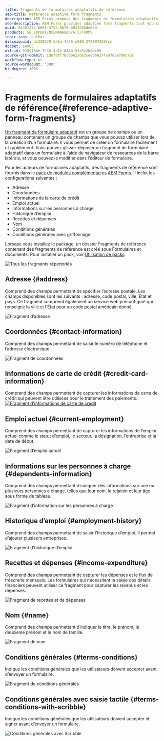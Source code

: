 ```yaml
---
title: Fragments de formulaires adaptatifs de référence
seo-title: Reference adaptive form fragments
description: AEM Forms propose des fragments de formulaires adaptatifs que vous pouvez utiliser en tant que ressources pour créer un formulaire rapidement.
seo-description: AEM Forms provides adaptive form fragments that you can use as assets to create a form quickly.
uuid: 85401274-6691-4726-8b70-b93fd46de053
products: SG_EXPERIENCEMANAGER/6.5/FORMS
topic-tags: author
discoiquuid: a1229970-5a5a-4f76-a880-278f972587cc
docset: aem65
exl-id: 933c164e-7c39-4d2e-834b-53a3c2b4ec90
source-git-commit: 1def8ff7bc90e2ab82ce8b50277a97da9709c78c
workflow-type: ht
source-wordcount: '389'
ht-degree: 100%

---
```


# Fragments de formulaires adaptatifs de référence{#reference-adaptive-form-fragments}

[Un fragment de formulaire adaptatif](../../forms/using/adaptive-form-fragments.md) est un groupe de champs ou un panneau contenant un groupe de champs que vous pouvez utiliser lors de la création d’un formulaire. Il vous permet de créer un formulaire facilement et rapidement. Vous pouvez glisser-déposer un fragment de formulaire adaptatif dans un formulaire à l’aide du navigateur de ressources de la barre latérale, et vous pouvez le modifier dans l’éditeur de formulaire.

Pour les auteurs de formulaires adaptatifs, des fragments de référence sont fournis dans le [pack de modules complémentaires AEM Forms](https://experienceleague.adobe.com/docs/experience-manager-release-information/aem-release-updates/forms-updates/aem-forms-releases.html?lang=fr). Il inclut les configurations suivantes :

* Adresse
* Coordonnées
* Informations de la carte de crédit
* Emploi actuel
* Informations sur les personnes à charge
* Historique d’emploi
* Recettes et dépenses
* Nom
* Conditions générales
* Conditions générales avec griffonnage

Lorsque vous installez le package, un dossier Fragments de référence contenant des fragments de référence est créé sous Formulaires et documents. Pour installer un pack, voir [Utilisation de packs](/help/sites-administering/package-manager.md).

![Tous les fragments répertoriés](assets/ootb-frags.png)

## Adresse {#address}

Comprend des champs permettant de spécifier l’adresse postale. Les champs disponibles sont les suivants : adresse, code postal, ville, État et pays. Ce fragment comprend également un service web préconfiguré qui renseigne la ville et l’État pour un code postal américain donné.

![Fragment d’adresse](assets/address.png)

<!--[Click to enlarge

](assets/address-1.png)-->

## Coordonnées {#contact-information}

Comprend des champs permettant de saisir le numéro de téléphone et l’adresse électronique.

![Fragment de coordonnées](assets/contact-info.png)

<!--[Click to enlarge

](assets/contact-info-1.png)-->

## Informations de carte de crédit {#credit-card-information}

Comprend des champs permettant de capturer les informations de carte de crédit qui peuvent être utilisées pour le traitement des paiements.
[ ![Fragment d’informations de carte de crédit](assets/cc-info.png)](assets/cc-info-1.png)

## Emploi actuel {#current-employment}

Comprend des champs permettant de capturer les informations de l’emploi actuel comme le statut d’emploi, le secteur, la désignation, l’entreprise et la date de début.

![Fragment d’emploi actuel](assets/current-emp.png)

<!--[Click to enlarge

](assets/current-emp-1.png)-->

## Informations sur les personnes à charge {#dependents-information}

Comprend des champs permettant d’indiquer des informations sur une ou plusieurs personnes à charge, telles que leur nom, la relation et leur âge sous forme de tableau.

![Fragment d’information sur les personnes à charge](assets/dependents-info.png)

<!--[Click to enlarge

](assets/dependents-info-1.png)-->

## Historique d’emploi {#employment-history}

Comprend des champs permettant de saisir l’historique d’emploi. Il permet d’ajouter plusieurs entreprises.

![Fragment d’historique d’emploi](assets/emp-history.png)

<!--[Click to enlarge

](assets/emp-history-1.png)-->

## Recettes et dépenses {#income-expenditure}

Comprend des champs permettant de capturer les dépenses et le flux de trésorerie mensuels. Les formulaires qui nécessitent la saisie des détails financiers peuvent utiliser ce fragment pour capturer les revenus et les dépenses.

![Fragment de recettes et de dépenses](assets/income.png)

<!--[Click to enlarge

](assets/income-1.png)-->

## Nom {#name}

Comprend des champs permettant d’indiquer le titre, le prénom, le deuxième prénom et le nom de famille.

![Fragment de nom](assets/name.png)

<!--[Click to enlarge

](assets/name-1.png)-->

## Conditions générales {#terms-conditions}

Indique les conditions générales que les utilisateurs doivent accepter avant d’envoyer un formulaire.

![Fragment de conditions générales](assets/tnc.png)

<!--[Click to enlarge

](assets/tnc-1.png)-->

## Conditions générales avec saisie tactile {#terms-conditions-with-scribble}

Indique les conditions générales que les utilisateurs doivent accepter et signer avant d’envoyer un formulaire.

![Conditions générales avec Scribble](assets/tnc-scribble.png)

<!--[Click to enlarge

](assets/tnc-scribble-1.png)-->
